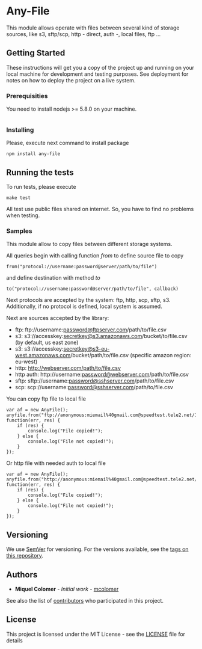 # Any-File

This module allows operate with files between several kind of storage sources, like s3, sftp/scp, http - direct, auth -, local files, ftp ...

## Getting Started

These instructions will get you a copy of the project up and running on your local machine for development and testing purposes. See deployment for notes on how to deploy the project on a live system.

### Prerequisities

You need to install nodejs >= 5.8.0 on your machine.

```
```

### Installing

Please, execute next command to install package

```
npm install any-file
```

## Running the tests

To run tests, please execute

```
make test
```

All test use public files shared on internet. So, you have to find no problems when testing.

### Samples

This module allow to copy files between different storage systems.

All queries begin with calling function *from* to define source file to copy

```
from("protocol://username:password@server/path/to/file")
```

and define destination with method *to*

```
to("protocol://username:password@server/path/to/file", callback)
```

Next protocols are accepted by the system: ftp, http, scp, sftp, s3.
Additionally, if no protocol is defined, local system is assumed.

Next are sources accepted by the library:

* ftp: ftp://username:password@ftpserver.com/path/to/file.csv
* s3: s3://accesskey:secretkey@s3.amazonaws.com/bucket/to/file.csv (by default, us east zone)
* s3: s3://accesskey:secretkey@s3-eu-west.amazonaws.com/bucket/path/to/file.csv (specific amazon region: eu-west)
* http: http://webserver.com/path/to/file.csv
* http auth: http://username:password@webserver.com/path/to/file.csv
* sftp: sftp://username:password@sshserver.com/path/to/file.csv
* scp: scp://username:password@sshserver.com/path/to/file.csv



You can copy ftp file to local file
```
var af = new AnyFile();
anyfile.from("ftp://anonymous:miemail%40gmail.com@speedtest.tele2.net/100KB.zip").to("100KB.zip", function(err, res) {
	if (res) {
		console.log("File copied!");
	} else {
		console.log("File not copied!");
	}
});
```

Or http file with needed auth to local file
```
var af = new AnyFile();
anyfile.from("http://anonymous:miemail%40gmail.com@speedtest.tele2.net/100KB.zip").to("100KB.zip", function(err, res) {
	if (res) {
		console.log("File copied!");
	} else {
		console.log("File not copied!");
	}
});
```

## Versioning

We use [SemVer](http://semver.org/) for versioning. For the versions available, see the [tags on this repository](https://github.com/your/project/tags). 

## Authors

* **Miquel Colomer** - *Initial work* - [mcolomer](https://github.com/mcolomer)

See also the list of [contributors](https://github.com/mcolomer/any-file/contributors) who participated in this project.

## License

This project is licensed under the MIT License - see the [LICENSE](LICENSE) file for details


